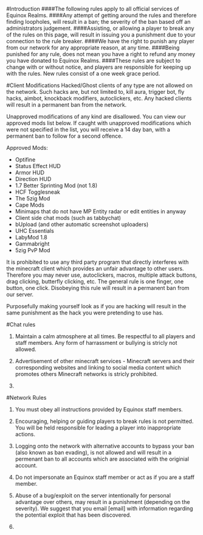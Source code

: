 #Introduction
####The following rules apply to all official services of Equinox Realms.
####Any attempt of getting around the rules and therefore finding loopholes, will result in a ban; the severity of the ban based off an administrators judgement.
####Assisting, or allowing a player to break any of the rules on this page, will result in issuing you a punishment due to your connection to the rule breaker.
####We have the right to punish any player from our network for any appropriate reason, at any time.
####Being punished for any rule, does not mean you have a right to refund any money you have donated to Equinox Realms. 
####These rules are subject to change with or without notice, and players are responsible for keeping up with the rules. New rules consist of a one week grace period.

#Client Modifications
Hacked/Ghost clients of any type are not allowed on the network. Such hacks are, but not limited to, kill aura, trigger bot, fly hacks, aimbot, knockback modifiers, autoclickers, etc. Any hacked clients will result in a permanent ban from the network.

Unapproved modifications of any kind are disallowed. You can view our approved mods list below. If caught with unapproved modifications which were not specified in the list, you will receive a 14 day ban, with a permanent ban to follow for a second offence.

Approved Mods:

- Optifine
- Status Effect HUD
- Armor HUD
- Direction HUD
- 1.7 Better Sprinting Mod (not 1.8)
- HCF Togglesneak
- The 5zig Mod
- Cape Mods
- Minimaps that do not have MP Entity radar or edit entities in anyway
- Client side chat mods (such as tabbychat)
- bUpload (and other automatic screenshot uploaders)
- UHC Essentials
- LabyMod 1.8
- Gammabright
- 5zig PvP Mod

It is prohibited to use any third party program that directly interferes with the minecraft client which provides an unfair advantage to other users. Therefore you may never use, autoclickers, macros, multiple attack buttons, drag clicking, butterfly clicking, etc. The general rule is one finger, one button, one click. Disobeying this rule will result in a permanent ban from our server.

Purposefully making yourself look as if you are hacking will result in the same punishment as the hack you were pretending to use has.

#Chat rules

1) Maintain a calm atmosphere at all times. Be respectful to all players and staff members. Any form of harrassment or bullying is stricly not allowed. 

2) Advertisement of other minecraft services - Minecraft servers and their corresponding websites and linking to social media content which promotes others Minecraft networks is stricly prohibited.

3) 










#Network Rules

1) You must obey all instructions provided by Equinox staff members. 

2) Encouraging, helping or guiding players to break rules is not permitted. You will be held responsible for leading a player into inappropriate actions.

3) Logging onto the network with alternative accounts to bypass your ban (also known as ban evading), is not allowed and will result in a permenant ban to all accounts which are associated with the originial account. 

4) Do not impersonate an Equinox staff member or act as if you are a staff member.

5) Abuse of a bug/exploit on the server intentionally for personal advantage over others, may result in a punishment (depending on the severity). We suggest that you email [email] with information regarding the potential exploit that has been discovered. 

6) 



